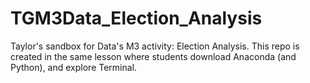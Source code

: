 # TGM3Data_Election_Analysis
Taylor's sandbox for Data's M3 activity: Election Analysis. This repo is created in the same lesson where students download Anaconda (and Python), and explore Terminal.
